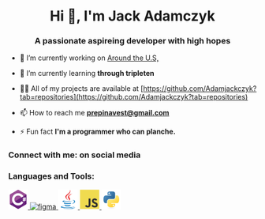 <h1 align="center">Hi 👋, I'm Jack Adamczyk</h1>
<h3 align="center">A passionate aspireing developer with high hopes</h3>

- 🔭 I’m currently working on [Around the U.S,](https://github.com/Adamjackczyk/se_project_aroundtheus)

- 🌱 I’m currently learning **through tripleten**

- 👨‍💻 All of my projects are available at [https://github.com/Adamjackczyk?tab=repositories](https://github.com/Adamjackczyk?tab=repositories)

- 📫 How to reach me **prepinavest@gmail.com**

- ⚡ Fun fact **I'm a programmer who can planche.**

<h3 align="left">Connect with me: on social media</h3>
<p align="left">
</p>

<h3 align="left">Languages and Tools:</h3>
<p align="left"> <a href="https://www.w3schools.com/cs/" target="_blank" rel="noreferrer"> <img src="https://raw.githubusercontent.com/devicons/devicon/master/icons/csharp/csharp-original.svg" alt="csharp" width="40" height="40"/> </a> <a href="https://www.figma.com/" target="_blank" rel="noreferrer"> <img src="https://www.vectorlogo.zone/logos/figma/figma-icon.svg" alt="figma" width="40" height="40"/> </a> <a href="https://www.java.com" target="_blank" rel="noreferrer"> <img src="https://raw.githubusercontent.com/devicons/devicon/master/icons/java/java-original.svg" alt="java" width="40" height="40"/> </a> <a href="https://developer.mozilla.org/en-US/docs/Web/JavaScript" target="_blank" rel="noreferrer"> <img src="https://raw.githubusercontent.com/devicons/devicon/master/icons/javascript/javascript-original.svg" alt="javascript" width="40" height="40"/> </a> <a href="https://www.python.org" target="_blank" rel="noreferrer"> <img src="https://raw.githubusercontent.com/devicons/devicon/master/icons/python/python-original.svg" alt="python" width="40" height="40"/> </a> </p>
